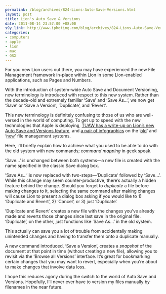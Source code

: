 ```yaml
--- 
permalink: /blog/archives/824-Lions-Auto-Save-Versions.html
layout: post
title: Lion's Auto Save & Versions
date: 2011-08-14 23:57:00 +08:00
s9y_link: http://www.iphoting.com/blog/archives/824-Lions-Auto-Save-Versions.html
categories: 
- computers
- apple
- lion
- mac
- OSX
---
```

<p>For you new Lion users out there, you may have experienced the new File Management framework in-place within Lion in some Lion-enabled applications, such as Pages and Numbers.</p>

<p>With the introduction of system-wide Auto Save and Document Versioning, new terminology is introduced with respect to this new system. Rather than the decade-old and extremely familiar &#8216;Save&#8217; and &#8216;Save As…&#8217;, we now get &#8216;Save&#8217; or &#8216;Save a Version&#8217;, &#8216;Duplicate&#8217;, and &#8216;Revert&#8217;.</p>

<p>This new terminology is definitely confusing to those of us who are well-versed in the world of computing. To get up to speed with the new technologies that Apple is deploying, <a onclick="_gaq.push(['_trackPageview', '/extlink/www.tuaw.com/2011/07/20/os-x-lion-auto-save-and-versions-to-the-rescue/']);"  href="http://www.tuaw.com/2011/07/20/os-x-lion-auto-save-and-versions-to-the-rescue/">TUAW has a write-up on Lion&#8217;s new Auto Save and Versions feature</a>, and <a onclick="_gaq.push(['_trackPageview', '/extlink/www.tuaw.com/2011/08/10/how-saving-changed-in-lion-inforgraphic/']);"  href="http://www.tuaw.com/2011/08/10/how-saving-changed-in-lion-inforgraphic/">a pair of infographics</a> on the &#8216;<a onclick="_gaq.push(['_trackPageview', '/extlink/www.blogcdn.com/www.tuaw.com/media/2011/08/filesavebeforeliontuaw.jpg']);"  href="http://www.blogcdn.com/www.tuaw.com/media/2011/08/filesavebeforeliontuaw.jpg">old</a>&#8217; and &#8216;<a onclick="_gaq.push(['_trackPageview', '/extlink/www.blogcdn.com/www.tuaw.com/media/2011/08/filesaveafterliontuaw.jpg']);"  href="http://www.blogcdn.com/www.tuaw.com/media/2011/08/filesaveafterliontuaw.jpg">new</a>&#8217; file management systems.</p>

<p>Here, I&#8217;ll briefly explain how to achieve what you used to be able to do with the old system with new commands; <em>command mapping</em> in geek speak.</p>

<p>&#8217;Save…&#8217; is unchanged between both systems—a new file is created with the name specified in the classic Save dialog box.</p>

<p>&#8217;Save As…&#8217; is now replaced with two-steps—&#8217;Duplicate&#8217; followed by &#8216;Save…&#8217;. While this change may seem counter-productive, there&#8217;s actually a hidden feature behind the change. Should you forget to <em>duplicate</em> a file before making changes to it, selecting the same command after making changes will cause Lion to present a dialog box asking if you would like to 1) &#8216;Duplicate and Revert&#8217;, 2) &#8216;Cancel&#8217;, or 3) just &#8216;Duplicate&#8217;.</p>

<p>&#8217;Duplicate and Revert&#8217; creates a new file with the changes you&#8217;ve already made and reverts those changes since last save in the original file. &#8216;Duplicate&#8217;, on the other, just functions like &#8216;Save As…&#8217; in the old system.</p>

<p>This actually can save you a lot of trouble from accidentally making unintended changes and having to transfer them onto a duplicate manually.</p>

<p>A new command introduced, &#8216;Save a Version&#8217;, creates a <em>snapshot</em> of the document at that point in time (without creating a new file), allowing you to revisit via the &#8216;Browse all Versions&#8217; interface. It&#8217;s great for bookmarking certain changes that you may want to revert, especially when you&#8217;re about to make changes  that involve data loss.</p>

<p>I hope this reduces agony during the switch to the world of Auto Save and Versions. Hopefully, I&#8217;ll never ever have to version my files manually by filenames in the near future.</p>

